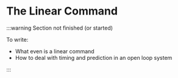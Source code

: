 # The Linear Command

:::warning Section not finished (or started)

To write:

- What even is a linear command
- How to deal with timing and prediction in an open loop system

:::